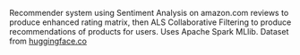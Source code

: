 Recommender system using Sentiment Analysis on amazon.com reviews to produce enhanced rating matrix, then ALS Collaborative Filtering to produce recommendations of products for users.
Uses Apache Spark MLlib.
Dataset from [huggingface.co](https://huggingface.co/datasets/McAuley-Lab/Amazon-Reviews-2023/tree/main)
